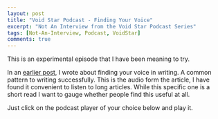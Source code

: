 ```yaml
---
layout: post
title: "Void Star Podcast - Finding Your Voice"
excerpt: "Not An Interview from the Void Star Podcast Series"
tags: [Not-An-Interview, Podcast, VoidStar]
comments: true
---
```

This is an experimental episode that I have been meaning to try.

In an [earlier post](http://www.mycpu.org/voice-in-writing/), I wrote about
finding your voice in writing. A common pattern to writing successfully. This is
the audio form the article, I have found it convenient to listen to long
articles. While this specific one is a short read I want to gauge whether people
find this useful at all.

Just click on the podcast player of your choice below and play it. 
